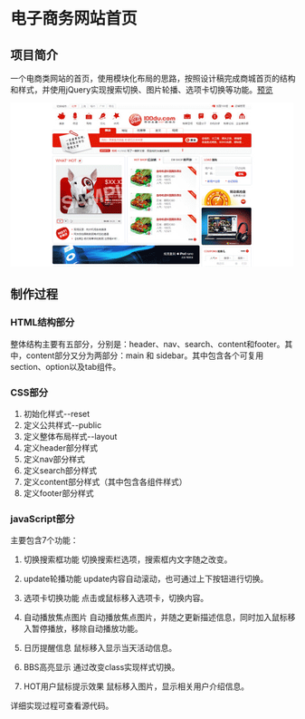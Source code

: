# 电子商务网站首页

## 项目简介

一个电商类网站的首页，使用模块化布局的思路，按照设计稿完成商城首页的结构和样式，并使用jQuery实现搜索切换、图片轮播、选项卡切换等功能。[预览](https://gordon8.github.io/project/mall)

![截图](img/screenshot.png)

## 制作过程

### HTML结构部分

整体结构主要有五部分，分别是：header、nav、search、content和footer。其中，content部分又分为两部分：main 和 sidebar。其中包含各个可复用section、option以及tab组件。

### CSS部分

1. 初始化样式--reset
2. 定义公共样式--public
3. 定义整体布局样式--layout
4. 定义header部分样式
5. 定义nav部分样式
6. 定义search部分样式
7. 定义content部分样式（其中包含各组件样式）
8. 定义footer部分样式

### javaScript部分

主要包含7个功能：

1. 切换搜索框功能
   切换搜索栏选项，搜索框内文字随之改变。

2. update轮播功能
   update内容自动滚动，也可通过上下按钮进行切换。

3. 选项卡切换功能
   点击或鼠标移入选项卡，切换内容。

4. 自动播放焦点图片
   自动播放焦点图片，并随之更新描述信息，同时加入鼠标移入暂停播放，移除自动播放功能。

5. 日历提醒信息
   鼠标移入显示当天活动信息。

6. BBS高亮显示
   通过改变class实现样式切换。

7. HOT用户鼠标提示效果
   鼠标移入图片，显示相关用户介绍信息。

详细实现过程可查看源代码。


